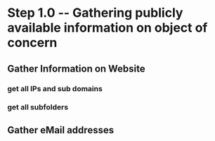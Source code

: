 # Step 1.0 -- Gathering publicly available information on object of concern

## Gather Information on Website
### get all IPs and sub domains
### get all subfolders

## Gather eMail addresses 


